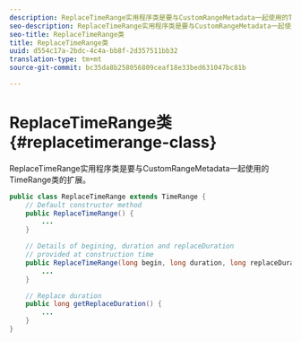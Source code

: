 ```yaml
---
description: ReplaceTimeRange实用程序类是要与CustomRangeMetadata一起使用的TimeRange类的扩展。
seo-description: ReplaceTimeRange实用程序类是要与CustomRangeMetadata一起使用的TimeRange类的扩展。
seo-title: ReplaceTimeRange类
title: ReplaceTimeRange类
uuid: d554c17a-2bdc-4c4a-bb8f-2d357511bb32
translation-type: tm+mt
source-git-commit: bc35da8b258056809ceaf18e33bed631047bc81b

---
```



# ReplaceTimeRange类 {#replacetimerange-class}

ReplaceTimeRange实用程序类是要与CustomRangeMetadata一起使用的TimeRange类的扩展。

```java
public class ReplaceTimeRange extends TimeRange {
    // Default constructor method
    public ReplaceTimeRange() { 
        ... 
    }

    // Details of begining, duration and replaceDuration 
    // provided at construction time 
    public ReplaceTimeRange(long begin, long duration, long replaceDuration) { 
        ... 
    }

    // Replace duration
    public long getReplaceDuration() { 
        ... 
    }
}
```
